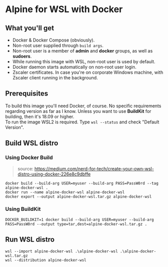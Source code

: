 # Alpine for WSL with Docker
## What you'll get
* Docker & Docker Compose (obviously).
* Non-root user supplied through `build args`.
* Non-root user is a member of **admin** and **docker** groups, as well as **sudoers**.
* While running this image with WSL, non-root user is used by default.
* Docker daemon starts automatically on non-root user login.
* Zscaler certificates. In case you're on corporate Windows machine, with Zscaler client running in the background.

## Prerequisites
To build this image you'll need Docker, of course. No specific requirements regarding version as far as I know. Unless you want to use **BuildKit** for building, then it's 18.09 or higher.  
To run the image WSL2 is required. Type `wsl --status` and check "Default Version".

## Build WSL distro
### Using Docker Build
> source: https://medium.com/nerd-for-tech/create-your-own-wsl-distro-using-docker-226e8c9dbffe
```
docker build --build-arg USER=myuser --build-arg PASS=PassW0rd --tag alpine-docker-wsl .
docker run --name alpine-docker-wsl alpine-docker-wsl
docker export --output alpine-docker-wsl.tar.gz alpine-docker-wsl
```
### Using BuildKit
```
DOCKER_BUILDKIT=1 docker build --build-arg USER=myuser --build-arg PASS=PassW0rd --output type=tar,dest=alpine-docker-wsl.tar.gz .
```

## Run WSL distro
```
wsl --import alpine-docker-wsl .\alpine-docker-wsl .\alpine-docker-wsl.tar.gz
wsl --distribution alpine-docker-wsl
```
